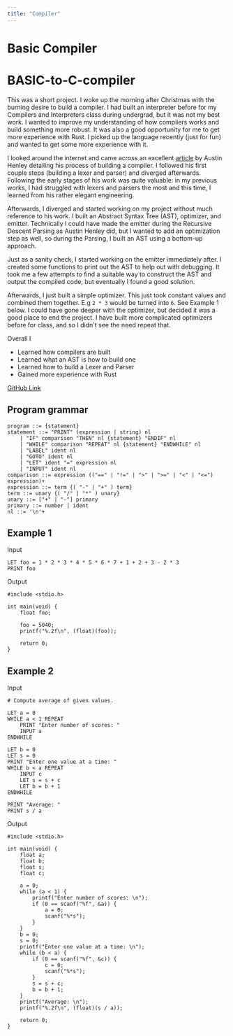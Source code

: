 ```yaml
---
title: "Compiler"
---
```


# Basic Compiler

# BASIC-to-C-compiler

This was a short project. I woke up the morning after Christmas with the burning desire to build a compiler. I had built an interpreter before for my Compilers and Interpreters class during undergrad, but it was not my best work. I wanted to improve my understanding of how compilers works and build something more robust. It was also a good opportunity for me to get more experience with Rust. I picked up the language recently (just for fun) and wanted to get some more experience with it.

I looked around the internet and came across an excellent [article](https://austinhenley.com/blog/teenytinycompiler1.html) by Austin Henley detailing his process of building a compiler. I followed his first couple steps (building a lexer and parser) and diverged afterwards. Following the early stages of his work was quite valuable: in my previous works, I had struggled with lexers and parsers the most and this time, I learned from his rather elegant engineering.

Afterwards, I diverged and started working on my project without much reference to his work. I built an Abstract Syntax Tree (AST), optimizer, and emitter. Technically I could have made the emitter during the Recursive Descent Parsing as Austin Henley did, but I wanted to add an optimization step as well, so during the Parsing, I built an AST using a bottom-up approach.  

Just as a sanity check, I started working on the emitter immediately after. I created some functions to print out the AST to help out with debugging. It took me a few attempts to find a suitable way to construct the AST and output the compiled code, but eventually I found a good solution.

Afterwards, I just built a simple optimizer. This just took constant values and combined them together. E.g `2 * 3` would be turned into `6`. See Example 1 below. I could have gone deeper with the optimizer, but decided it was a good place to end the project. I have built more complicated optimizers before for class, and so I didn't see the need repeat that.

Overall I
- Learned how compilers are built
- Learned what an AST is how to build one
- Learned how to build a Lexer and Parser
- Gained more experience with Rust

[GitHub Link](https://github.com/Ritarka/basic-to-c-compiler)

## Program grammar  
```
program ::= {statement}
statement ::= "PRINT" (expression | string) nl
    | "IF" comparison "THEN" nl {statement} "ENDIF" nl
    | "WHILE" comparison "REPEAT" nl {statement} "ENDWHILE" nl
    | "LABEL" ident nl
    | "GOTO" ident nl
    | "LET" ident "=" expression nl
    | "INPUT" ident nl
comparison ::= expression (("==" | "!=" | ">" | ">=" | "<" | "<=") expression)+
expression ::= term {( "-" | "+" ) term}
term ::= unary {( "/" | "*" ) unary}
unary ::= ["+" | "-"] primary
primary ::= number | ident
nl ::= '\n'+
```

## Example 1
Input
```
LET foo = 1 * 2 * 3 * 4 * 5 * 6 * 7 + 1 + 2 + 3 - 2 * 3 
PRINT foo
```
  
Output  
```
#include <stdio.h>

int main(void) {
    float foo;

    foo = 5040;
    printf("%.2f\n", (float)(foo));
    
    return 0;
}
```

## Example 2
Input
```
# Compute average of given values.

LET a = 0
WHILE a < 1 REPEAT
    PRINT "Enter number of scores: "
    INPUT a
ENDWHILE

LET b = 0
LET s = 0
PRINT "Enter one value at a time: "
WHILE b < a REPEAT
    INPUT c
    LET s = s + c
    LET b = b + 1
ENDWHILE

PRINT "Average: "
PRINT s / a
```
  
Output  
```
#include <stdio.h>

int main(void) {
    float a;
    float b;
    float s;
    float c;

    a = 0;
    while (a < 1) {
        printf("Enter number of scores: \n");
        if (0 == scanf("%f", &a)) {
            a = 0;
            scanf("%*s");
        }
    }
    b = 0;
    s = 0;
    printf("Enter one value at a time: \n");
    while (b < a) {
        if (0 == scanf("%f", &c)) {
            c = 0;
            scanf("%*s");
        }
        s = s + c;
        b = b + 1;
    }
    printf("Average: \n");
    printf("%.2f\n", (float)(s / a));
    
    return 0;
}
```

